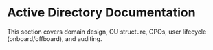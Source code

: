 # Active Directory Documentation

This section covers domain design, OU structure, GPOs, user lifecycle (onboard/offboard), and auditing.
